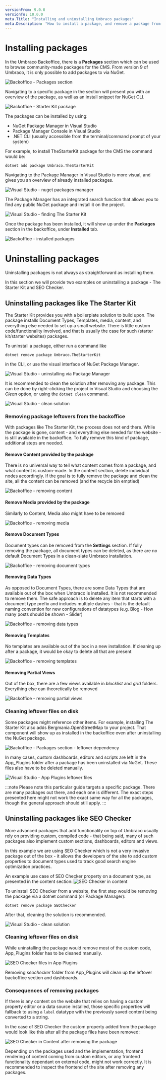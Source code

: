 ```yaml
---
versionFrom: 9.0.0
versionTo: 10.0.0
meta.Title: "Installing and uninstalling Umbraco packages"
meta.Description: "How to install a package, and remove a package from a solution"
---
```


# Installing packages

In the Umbraco Backoffice, there is a **Packages** section which can be used to browse community-made packages for the CMS. From version 9 of Umbraco, it is only possible to add packages to via NuGet.

![Backoffice - Packages section](images/backoffice-packages-section.png)

Navigating to a specific package in the section will present you with an overview of the package, as well as an install snippet for NuGet CLI.

![Backoffice - Starter Kit package](images/backoffice-packages-section-package.png)

The packages can be installed by using:
- NuGet Package Manager in Visual Studio
- Package Manager Console in Visual Studio
- .NET CLI (usually accessible from the terminal/command prompt of your system)

For example, to install TheStarterKit package for the CMS the command would be:

`dotnet add package Umbraco.TheStarterKit`

Navigating to the Package Manager in Visual Studio is more visual, and gives you an overview of already installed packages.

![Visual Studio - nuget packages manager](images/nuget-installing-options.png)

The Package Manager has an integrated search function that allows you to find any public NuGet package and install it on the project.

![Visual Studio - finding The Starter Kit](images/nuget-package-in-manager.png)

Once the package has been installed, it will show up under the **Packages** section in the backoffice, under **Installed** tab.

![Backoffice - installed packages](images/backoffice-installed-packages.png)

# Uninstalling packages

Uninstalling packages is not always as straightforward as installing them.

In this section we will provide two examples on uninstalling a package - The Starter Kit and SEO Checker.

## Uninstalling packages like The Starter Kit

The Starter Kit provides you with a boilerplate solution to build upon. The package installs Document Types, Templates, media, content, and everything else needed to set up a small website. There is little custom code/functionality involved, and that is usually the case for such (starter kit/starter websites) packages.

To uninstall a package, either run a command like

`dotnet remove package Umbraco.TheStarterKit`

in the CLI, or use the visual interface of NuGet Package Manager.

![Visual Studio - uninstalling via Package Manager](images/uninstalling-via-nuget-package-manager.png)

It is recommended to clean the solution after removing any package. This can be done by right-clicking the project in Visual Studio and choosing the *Clean* option, or using the `dotnet clean` command.

![Visual Studio - clean solution](images/vs-cleaning-solution.png)

### Removing package leftovers from the backoffice

With packages like The Starter Kit, the process does not end there. While the package is gone, content - and everything else needed for the website - is still available in the backoffice. To fully remove this kind of package, additional steps are needed.

#### Remove Content provided by the package
There is no universal way to tell what content comes from a package, and what content is custom-made. In the content section, delete individual nodes accordingly. If the goal is to fully remove the package and clean the site, all the content can be removed (and the recycle bin emptied)

![Backoffice - removing content](images/removing-content.png)

#### Remove Media provided by the package
Similarly to Content, Media also might have to be removed

![Backoffice - removing media](images/removing-media.png)

#### Remove Document Types
Document types can be removed from the **Settings** section. If fully removing the package, all document types can be deleted, as there are no default Document Types in a clean-slate Umbraco installation.

![Backoffice - removing document types](images/removing-document-types.png)

#### Removing Data Types
As opposed to Document Types, there are some Data Types that are available out of the box when Umbraco is installed. It is not recommended to remove them. The safe approach is to delete any item that starts with a document type prefix and includes multiple dashes - that is the default naming convention for new configurations of datatypes (e.g. Blog - How many posts should be shown - Slider)

![Backoffice - removing data types](images/removing-datatypes.png)

#### Removing Templates
No templates are available out of the box in a new installation. If cleaning up after a package, it would be okay to delete all that are present

![Backoffice - removing templates](images/removing-templates.png)

#### Removing Partial Views
Out of the box, there are a few views available in *blocklist* and *grid* folders. Everything else can theoretically be removed

![Backoffice - removing partial views](images/removing-partials.png)

### Cleaning leftover files on disk

Some packages might reference other items. For example, installing The Starter Kit also adds Bergmania.OpenStreetMap to your project. That component will show up as installed in the backoffice even after uninstalling the NuGet package.

![Backoffice - Packages section - leftover dependency](images/installed-package-leftovers-backoffice.png)

In many cases, custom dashboards, editors and scripts are left in the App_Plugins folder after a package has been uninstalled via NuGet. These files also have to be deleted manually.

![Visual Studio - App Plugins leftover files](images/app-plugins-starterkit.png)

:::note
Please note this particular guide targets a specific package. There are many packages out there, and each one is different. The exact steps presented here might not work the exact same way for all the packages, though the general approach should still apply.
:::

## Uninstalling packages like SEO Checker

More advanced packages that add functionality on top of Umbraco usually rely on providing custom, compiled code - that being said, many of such packages also implement custom sections, dashboards, editors and views.

In this example we are using SEO Checker which is not a very invasive package out of the box - it allows the developers of the site to add custom properties to document types used to track good search engine optimization practices.

An example use case of SEO Checker property on a document type, as presented in the content section:
![SEO Checker in content](images/seochecker-content-section.png)

To uninstall SEO Checker from a website, the first step would be removing the package via a dotnet command (or Package Manager):

`dotnet remove package SEOChecker`

After that, cleaning the solution is recommended.

![Visual Studio - clean solution](images/vs-cleaning-solution.png)

### Cleaning leftover files on disk

While uninstalling the package would remove most of the custom code, App_Plugins folder has to be cleaned manually. 

![SEO Checker files in App Plugins](images/seochecker-app-plugins.png)

Removing *seochecker* folder from App_Plugins will clean up the leftover backoffice section and dashboards.

### Consequences of removing packages

If there is any content on the website that relies on having a custom property editor or a data source installed, those specific properties will fallback to using a `label` datatype with the previously saved content being converted to a string.

In the case of SEO Checker the custom property added from the package would look like this after all the package files have been removed:

![SEO Checker in Content after removing the package](images/seochecker-after-removal.png)

Depending on the packages used and the implementation, frontend rendering of content coming from custom editors, or any frontend functionality dependant on external code, might not work correctly. It is recommended to inspect the frontend of the site after removing any packages.
